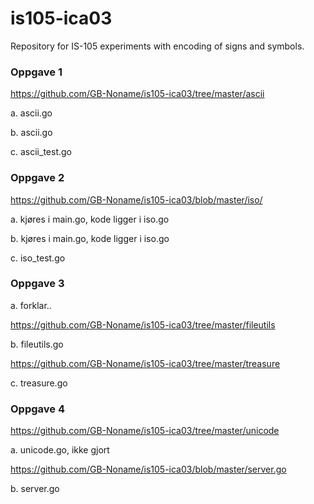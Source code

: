# is105-ica03
Repository for IS-105 experiments with encoding of signs and symbols.

### Oppgave 1
https://github.com/GB-Noname/is105-ica03/tree/master/ascii

a. ascii.go

b. ascii.go

c. ascii_test.go

### Oppgave 2
https://github.com/GB-Noname/is105-ica03/blob/master/iso/

a. kjøres i main.go, kode ligger i iso.go

b. kjøres i main.go, kode ligger i iso.go

c. iso_test.go

### Oppgave 3
a. forklar..


https://github.com/GB-Noname/is105-ica03/tree/master/fileutils

b. fileutils.go

https://github.com/GB-Noname/is105-ica03/tree/master/treasure

c. treasure.go

### Oppgave 4

https://github.com/GB-Noname/is105-ica03/tree/master/unicode

a. unicode.go, ikke gjort

https://github.com/GB-Noname/is105-ica03/blob/master/server.go

b. server.go